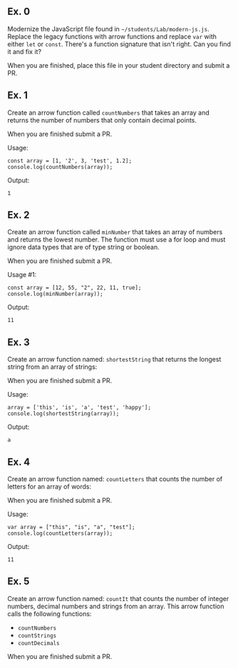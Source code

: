 ## Ex. 0
Modernize the JavaScript file found in `~/students/Lab/modern-js.js`.  Replace the legacy functions with arrow functions and replace `var` with either `let` or `const`.  There's a function signature that isn't right. Can you find it and fix it?

When you are finished, place this file in your student directory and submit a PR.

## Ex. 1
Create an arrow function called `countNumbers` that takes an array and
returns the number of numbers that only contain decimal points.

When you are finished submit a PR.

Usage:
```
const array = [1, '2', 3, 'test', 1.2];
console.log(countNumbers(array));
```

Output:
```
1
```

## Ex. 2
Create an arrow function called `minNumber` that takes an array of numbers and
returns the lowest number.  The function must use a for loop and must ignore data types that are of type string or boolean.

When you are finished submit a PR.

Usage #1:
```
const array = [12, 55, "2", 22, 11, true];
console.log(minNumber(array));
```

Output:
```
11
```

## Ex. 3
Create an arrow function named: `shortestString` that returns the longest string from an array of strings:

When you are finished submit a PR.

Usage:
```
array = ['this', 'is', 'a', 'test', 'happy'];
console.log(shortestString(array));
```

Output:
```
a
```

## Ex. 4
Create an arrow function named: `countLetters` that counts the number of letters for an array of words:

When you are finished submit a PR.

Usage:
```
var array = ["this", "is", "a", "test"];
console.log(countLetters(array));
```

Output:
```
11
```

## Ex. 5
Create an arrow function named: `countIt` that counts the number of integer numbers, decimal numbers and strings from an array.  This arrow function calls the following functions:
  - `countNumbers`
  - `countStrings`
  - `countDecimals`

When you are finished submit a PR.
